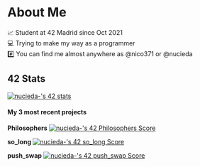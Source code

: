 # About Me

📈 Student at 42 Madrid since Oct 2021  
💻 Trying to make my way as a programmer  
#️⃣ You can find me almost anywhere as @nico371 or @nucieda  


## 42 Stats
[![nucieda-'s 42 stats](https://badge42.vercel.app/api/v2/clialmlmm001608mj8ajscinz/stats?cursusId=21&coalitionId=65)](https://github.com/JaeSeoKim/badge42)


#### My 3 most recent projects

**Philosophers** [![nucieda-'s 42 Philosophers Score](https://badge42.vercel.app/api/v2/clialmlmm001608mj8ajscinz/project/3084905)](https://github.com/Nixo371/philo-42)

**so_long** [![nucieda-'s 42 so_long Score](https://badge42.vercel.app/api/v2/clialmlmm001608mj8ajscinz/project/3070571)](https://github.com/Nixo371/so_long-42)

**push_swap** [![nucieda-'s 42 push_swap Score](https://badge42.vercel.app/api/v2/clialmlmm001608mj8ajscinz/project/2975545)](https://github.com/Nixo371/push_swap-42)

